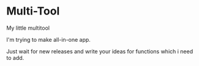 # Multi-Tool
My little multitool

I'm trying to make all-in-one app.

Just wait for new releases and write your ideas for functions which i need to add.
